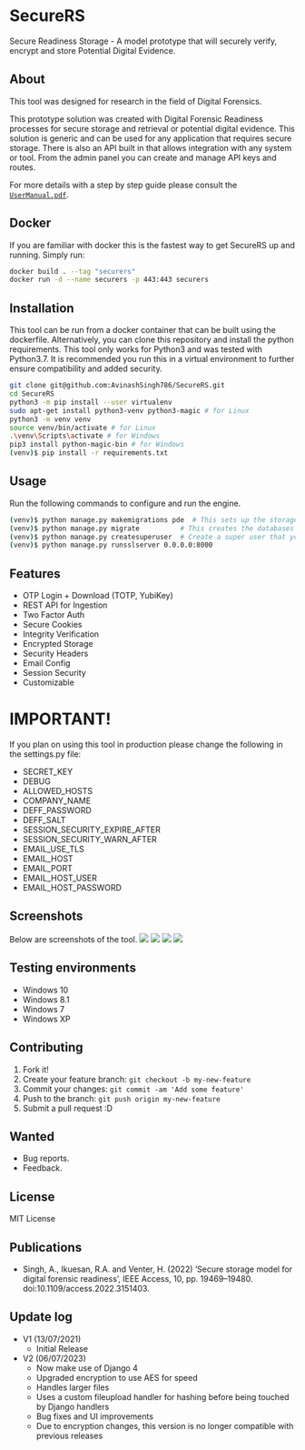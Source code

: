 # SecureRS
Secure Readiness Storage - A model prototype that will securely verify, encrypt and store Potential Digital Evidence.

## About
This tool was designed for research in the field of Digital Forensics.

This prototype solution was created with Digital Forensic Readiness processes for secure storage and retrieval or potential digital evidence. This solution is generic and can be used for any application that requires secure storage. There is also an API built in that allows integration with any system or tool. From the admin panel you can create and manage API keys and routes.

For more details with a step by step guide please consult the  [`UserManual.pdf`](https://github.com/AvinashSingh786/SecureRS/raw/master/UserManual.pdf).  
## Docker
If you are familiar with docker this is the fastest way to get SecureRS up and running.
Simply run:
```bash
docker build . --tag "securers"
docker run -d --name securers -p 443:443 securers
```

## Installation


This tool can be run from a docker container that can be built using the dockerfile. Alternatively, you can clone this repository and install the python requirements. This tool only works for Python3 and was tested with Python3.7. It is recommended you run this in a virtual environment to further ensure compatibility and added security. 

```bash
git clone git@github.com:AvinashSingh786/SecureRS.git
cd SecureRS
python3 -m pip install --user virtualenv
sudo apt-get install python3-venv python3-magic # for Linux
python3 -m venv venv
source venv/bin/activate # for Linux
.\venv\Scripts\activate # for Windows
pip3 install python-magic-bin # for Windows
(venv)$ pip install -r requirements.txt 

```

## Usage
Run the following commands to configure and run the engine.

```bash
(venv)$ python manage.py makemigrations pde  # This sets up the storage engine and databases
(venv)$ python manage.py migrate          # This creates the databases and interfaces
(venv)$ python manage.py createsuperuser  # Create a super user that you will use as the admin
(venv)$ python manage.py runsslserver 0.0.0.0:8000  
``` 

## Features
- OTP Login + Download (TOTP, YubiKey)
- REST API for Ingestion
- Two Factor Auth
- Secure Cookies
- Integrity Verification
- Encrypted Storage
- Security Headers
- Email Config
- Session Security 
- Customizable 
#
# IMPORTANT!
If you plan on using this tool in production please change the following in the settings.py file:
- SECRET_KEY
- DEBUG
- ALLOWED_HOSTS 
- COMPANY_NAME 
- DEFF_PASSWORD 
- DEFF_SALT 
- SESSION_SECURITY_EXPIRE_AFTER 
- SESSION_SECURITY_WARN_AFTER 
- EMAIL_USE_TLS 
- EMAIL_HOST 
- EMAIL_PORT
- EMAIL_HOST_USER
- EMAIL_HOST_PASSWORD
 
## Screenshots
Below are screenshots of the tool.
<img src="https://github.com/AvinashSingh786/SecureRS/blob/master/screenshots/Screenshot%202021-07-12%20160738.png?raw=true" />
<img src="https://github.com/AvinashSingh786/SecureRS/blob/master/screenshots/Screenshot%202021-07-12%20164401.png?raw=true" />
<img src="https://github.com/AvinashSingh786/SecureRS/blob/master/screenshots/Screenshot%202021-07-12%20164418.png?raw=true" />
<img src="https://github.com/AvinashSingh786/SecureRS/blob/master/screenshots/Screenshot%202021-07-12%20164456.png?raw=true" />
 
## Testing environments
  - Windows 10
  - Windows 8.1
  - Windows 7
  - Windows XP

## Contributing
 
1. Fork it!
2. Create your feature branch: `git checkout -b my-new-feature`
3. Commit your changes: `git commit -am 'Add some feature'`
4. Push to the branch: `git push origin my-new-feature`
5. Submit a pull request :D

## Wanted
 
  - Bug reports.
  - Feedback.


## License
 
MIT License

## Publications
- Singh, A., Ikuesan, R.A. and Venter, H. (2022) ‘Secure storage model for digital forensic readiness’, IEEE Access, 10, pp. 19469–19480. doi:10.1109/access.2022.3151403. 

## Update log
- V1 (13/07/2021) 
  - Initial Release
- V2 (06/07/2023)
  - Now make use of Django 4
  - Upgraded encryption to use AES for speed
  - Handles larger files
  - Uses a custom fileupload handler for hashing before being touched by Django handlers
  - Bug fixes and UI improvements
  - Due to encryption changes, this version is no longer compatible with previous releases